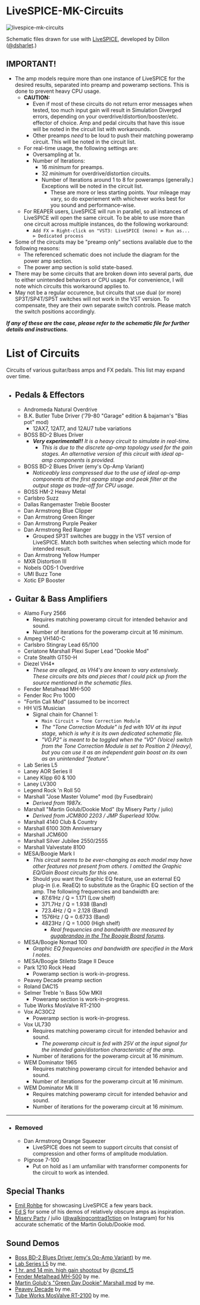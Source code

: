 # LiveSPICE-MK-Circuits
![livespice-mk-circuits](https://github.com/user-attachments/assets/b2af7ccc-bb4a-4518-81c5-2767758b60af)

Schematic files drawn for use with [LiveSPICE]( https://github.com/dsharlet/LiveSPICE ), developed by Dillon ([@dsharlet]( https://github.com/dsharlet ).)

## IMPORTANT!
 - The amp models require more than one instance of LiveSPICE for the desired results, separated into preamp and poweramp sections. This is done to prevent heavy CPU usage.
   - **CAUTION:**
     - Even if most of these circuits do not return error messages when tested, too much input gain will result in Simulation Diverged errors, depending on your overdrive/distortion/booster/etc. effector of choice. Amp and pedal circuits that have this issue will be noted in the circuit list with workarounds.
     - Other preamps _need_ to be loud to push their matching poweramp circuit. This will be noted in the circuit list.
   - For real-time usage, the following settings are:
     - Oversampling at 1x.
     - Number of Iterations:
       - 16 _minimum_ for preamps.
       - 32 _minimum_ for overdrive/distortion circuits.
       - Number of Iterations around 1 to 8 for poweramps (generally.) Exceptions will be noted in the circuit list.
         - These are more or less starting points. Your mileage may vary, so do experiement with whichever works best for you sound and performance-wise.
   - For REAPER users, LiveSPICE will run in parallel, so all instances of LiveSPICE will open the same circuit. To be able to use more than one circuit across multiple instances, do the following workaround:
     - `Add FX ⊳ Right-click on "VST3: LiveSPICE (mono) ⊳ Run as... ⊳ Dedicated process` 
 - Some of the circuits may be "preamp only" sections available due to the following reasons:
   - The referenced schematic does not include the diagram for the power amp section.
   - The power amp section is solid state-based.
 - There may be some circuits that are broken down into several parts, due to either unintended behaviors or CPU usage. For convenience, I will note which circuits this workaround applies to.
 - May not be a regular occurence, but circuits that use dual (or more) SP3T/SP4T/SP5T switches will not work in the VST version. To compensate, they are their own separate switch controls. Please match the switch positions accordingly.

**_If any of these are the case, please refer to the schematic file for further details and instructions._**

# List of Circuits
Circuits of various guitar/bass amps and FX pedals. This list may expand over time.

 - ## Pedals & Effectors
   - Andromeda Natural Overdrive
   - B.K. Butler Tube Driver ('79-80 "Garage" edition & bajaman's "Bias pot" mod)
     - 12AX7, 12AT7, and 12AU7 tube variations
   - BOSS BD-2 Blues Driver
     - ***Very experimental!!*** *It is a heavy circuit to simulate in real-time.*
       - *This is due to the discrete op-omp topology used for the gain stages. An alternative version of this circuit with ideal op-amp components is provided.*
   - BOSS BD-2 Blues Driver (emy's Op-Amp Variant)
     - *Noticeably less compressed due to the use of ideal op-amp components at the first opamp stage and peak filter at the output stage as trade-off for CPU usage.*
   - BOSS HM-2 Heavy Metal
   - Carlsbro Suzz
   - Dallas Rangemaster Treble Booster
   - Dan Armstrong Blue Clipper
   - Dan Armstrong Green Ringer
   - Dan Armstrong Purple Peaker
   - Dan Armstrong Red Ranger
     - Grouped SP3T switches are buggy in the VST version of LiveSPICE. Match both switches when selecting which mode for intended result.
   - Dan Armstrong Yellow Humper
   - MXR Distortion III
   - Nobels ODS-1 Overdrive
   - UMI Buzz Tone
   - Xotic EP Booster

 - ## Guitar & Bass Amplifiers
   - Alamo Fury 2566
     - Requires matching poweramp circuit for intended behavior and sound.
     - Number of iterations for the poweramp circuit at 16 _minimum_.
   - Ampeg VH140-C
   - Carlsbro Stingray Lead 65/100
   - Ceriatone Marshall Plexi Super Lead "Dookie Mod"
   - Crate Stealth GT50-H
   - Diezel VH4*
     - _These are alleged, as VH4's are known to vary extensively. These circuits are bits and pieces that I could pick up from the source mentioned in the schematic files._
   - Fender Metalhead MH-500
   - Fender Roc Pro 1000
   - "Fortin Cali Mod" (assumed to be incorrect
   - HH V/S Musician
     - Signal chain for Channel 1:
       - `Main Circuit ⊳ Tone Correction Module`
       - *The "Tone Correction Module" is fed with 10V at its input stage, which is why it is its own dedicated schematic file.*
       - *"VO.P2" is meant to be toggled when the "VO" (Voice) switch from the Tone Correction Module is set to Position 2 (Heavy), but you can use it as an independent gain boost on its own as an unintended "feature".*
   - Lab Series L5
   - Laney AOR Series II
   - Laney Klipp 60 & 100
   - Laney LV300
   - Legend Rock 'n Roll 50
   - Marshall "Jose Master Volume" mod (by Fusedbrain)
     - _Derived from 1987x._
   - Marshall "Martin Golub/Dookie Mod" (by Misery Party / julio)
     - _Derived from JCM800 2203 / JMP Superlead 100w._
   - Marshall 4140 Club & Country
   - Marshall 6100 30th Anniversary
   - Marshall JCM600
   - Marshall Silver Jubilee 2550/2555
   - Marshall Valvestate 8100
   - MESA/Boogie Mark I
     - _This circuit seems to be ever-changing as each model may have other features not present from others. I omitted the Graphic EQ/Gain Boost circuits for this one._
     - Should you want the Graphic EQ feature, use an external EQ plug-in (i.e. ReaEQ) to substitute as the Graphic EQ section of the amp. The following frequencies and bandwidth are:
       - 87.61Hz / Q = 1.171 (Low shelf)
       - 371.7Hz / Q = 1.938 (Band)
       - 723.4Hz / Q = 2.128 (Band)
       - 1576Hz / Q = 0.6733 (Band)
       - 4823Hz / Q = 1.000 (High shelf)
         - _Real frequencies and bandwidth are measured by [gugabrandao in the The Boogie Board forums]( https://boogieforum.com/threads/mesa-boogie-graphic-eq-real-frequencies.69355/ )._
   - MESA/Boogie Nomad 100
     - *Graphic EQ frequencies and bandwidth are specified in the Mark I notes.*
   - MESA/Boogie Stiletto Stage II Deuce
   - Park 1210 Rock Head
     - Poweramp section is work-in-progress.
   - Peavey Decade preamp section
   - Roland DAC15
   - Selmer Treble 'n Bass 50w MKII
     - Poweramp section is work-in-progress.
   - Tube Works MosValve RT-2100
   - Vox AC30C2
     - Poweramp section is work-in-progress.
   - Vox UL730
     - Requires matching poweramp circuit for intended behavior and sound.
       - *The poweramp circuit is fed with 25V at the input signal for the intended gain/distortion characteristic of the amp.*
     - Number of iterations for the poweramp circuit at 16 _minimum_.
   - WEM Dominator 1965
     - Requires matching poweramp circuit for intended behavior and sound.
     - Number of iterations for the poweramp circuit at 16 _minimum_.
   - WEM Dominator Mk III
     - Requires matching poweramp circuit for intended behavior and sound.
     - Number of iterations for the poweramp circuit at 16 _minimum_.
---
 - ### Removed
   - Dan Armstrong Orange Squeezer
     - LiveSPICE does not seem to support circuits that consist of compression and other forms of amplitude modulation.
   - Pignose 7-100
     - Put on hold as I am unfamiliar with transformer components for the circuit to work as intended.

## Special Thanks
 - [Emil Rohbe]( https://www.youtube.com/@Rohbemusic ) for showcasing LiveSPICE a few years back.
 - [Ed S]( https://www.youtube.com/@eds4754/ ) for some of his demos of relatively obscure amps as inspiration.
 - [Misery Party]( https://www.youtube.com/@miseryparty3726 ) / julio ([@walkingcontrad1ction]( https://www.instagram.com/walkingcontrad1ction/ ) on Instagram) for his accurate schematic of the Martin Golub/Dookie mod.

## Sound Demos
 - [Boss BD-2 Blues Driver (emy's Op-Amp Variant)]( https://youtu.be/5Iytw2b1FHE ) by me.
 - [Lab Series L5]( https://youtu.be/xhopjWutTFM ) by me.
 - [1 hr. and 14 min. high gain shootout]( https://www.youtube.com/watch?v=8n2cJ84vBjc ) by [@cmd_f5]( https://www.youtube.com/@cmd_f5 )
 - [Fender Metalhead MH-500]( https://youtu.be/JuXZqc2LVPo ) by me.
 - [Martin Golub's "Green Day Dookie" Marshall mod]( https://youtu.be/Woa6odWk67s ) by me.
 - [Peavey Decade]( https://youtu.be/CR4IU-_BRPQ ) by me.
 - [Tube Works MosValve RT-2100]( https://youtu.be/AjsVQ49L4hQ ) by me.
